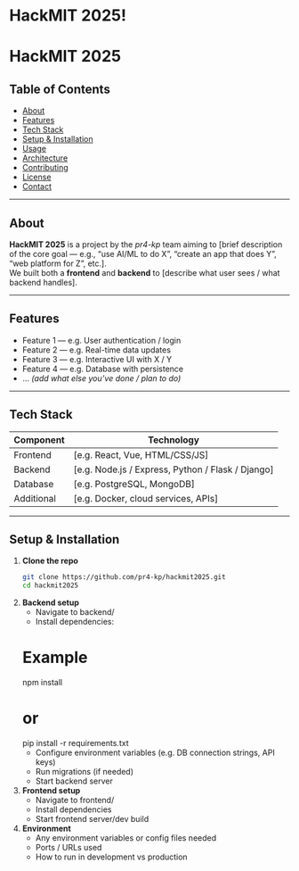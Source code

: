 # HackMIT 2025!
# HackMIT 2025

## Table of Contents

- [About](#about)  
- [Features](#features)  
- [Tech Stack](#tech-stack)  
- [Setup & Installation](#setup--installation)  
- [Usage](#usage)  
- [Architecture](#architecture)  
- [Contributing](#contributing)  
- [License](#license)  
- [Contact](#contact)  

---

## About

**HackMIT 2025** is a project by the *pr4-kp* team aiming to [brief description of the core goal — e.g., “use AI/ML to do X”, “create an app that does Y”, “web platform for Z”, etc.].  
We built both a **frontend** and **backend** to [describe what user sees / what backend handles].  

---

## Features

- Feature 1 — e.g. User authentication / login  
- Feature 2 — e.g. Real-time data updates  
- Feature 3 — e.g. Interactive UI with X / Y  
- Feature 4 — e.g. Database with persistence  
- … *(add what else you’ve done / plan to do)*

---

## Tech Stack

| Component    | Technology |
|--------------|------------|
| Frontend     | [e.g. React, Vue, HTML/CSS/JS] |
| Backend      | [e.g. Node.js / Express, Python / Flask / Django] |
| Database     | [e.g. PostgreSQL, MongoDB] |
| Additional   | [e.g. Docker, cloud services, APIs] |

---

## Setup & Installation

1. **Clone the repo**  
   ```bash
   git clone https://github.com/pr4-kp/hackmit2025.git
   cd hackmit2025
2. **Backend setup**
    - Navigate to backend/
    - Install dependencies:
    # Example
    npm install
    # or
    pip install -r requirements.txt
    - Configure environment variables (e.g. DB connection strings, API keys)
    - Run migrations (if needed)
    - Start backend server
3. **Frontend setup**
    - Navigate to frontend/
    - Install dependencies
    - Start frontend server/dev build
4. **Environment**
    - Any environment variables or config files needed
    - Ports / URLs used
    - How to run in development vs production